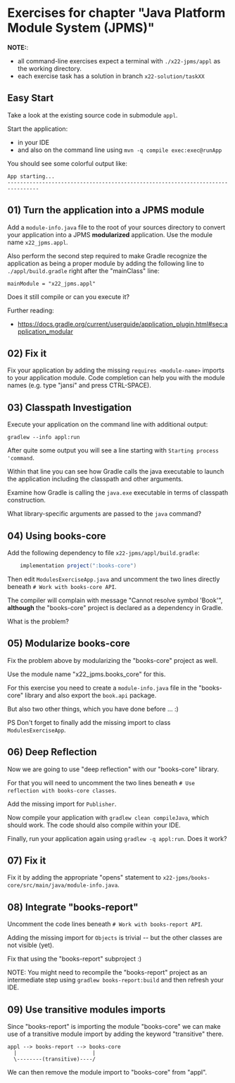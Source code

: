 # Exercises for chapter "Java Platform Module System (JPMS)"

**NOTE:**:

* all command-line exercises expect a terminal with `./x22-jpms/appl` as the working directory.
* each exercise task has a solution in branch `x22-solution/taskXX`

## Easy Start

Take a look at the existing source code in submodule `appl`.

Start the application:

* in your IDE
* and also on the command line using `mvn -q compile exec:exec@runApp`

You should see some colorful output like:

````
App starting...
--------------------------------------------------------------------------------
````

## 01) Turn the application into a JPMS module

Add a `module-info.java` file to the root of your sources directory to convert your application into
a JPMS **modularized** application. Use the module name `x22_jpms.appl`.

Also perform the second step required to make Gradle recognize the application as being a proper module
by adding the following line to `./appl/build.gradle` right after the "mainClass" line:

````
mainModule = "x22_jpms.appl"
````

Does it still compile or can you execute it?

Further reading:

* https://docs.gradle.org/current/userguide/application_plugin.html#sec:application_modular

## 02) Fix it

Fix your application by adding the missing `requires <module-name>` imports to your application module.
Code completion can help you with the module names (e.g. type "jansi" and press CTRL-SPACE).

## 03) Classpath Investigation

Execute your application on the command line with additional output:

````shell
gradlew --info appl:run 
````

After quite some output you will see a line starting with `Starting process 'command`.

Within that line you can see how Gradle calls the java executable to launch the application including
the classpath and other arguments.

Examine how Gradle is calling the `java.exe` executable in terms of classpath construction.

What library-specific arguments are passed to the `java` command?

## 04) Using books-core

Add the following dependency to file `x22-jpms/appl/build.gradle`:

````groovy
    implementation project(":books-core")
````

Then edit `ModulesExerciseApp.java` and uncomment the two lines directly beneath `# Work with books-core API`.

The compiler will complain with message "Cannot resolve symbol 'Book'", **although** the "books-core" project is
declared as a dependency in Gradle.

What is the problem?

## 05) Modularize books-core

Fix the problem above by modularizing the "books-core" project as well.

Use the module name "x22_jpms.books_core" for this.

For this exercise you need to create a `module-info.java` file in the "books-core" library and also
export the `book.api` package.

But also two other things, which you have done before ... :)

PS Don't forget to finally add the missing import to class `ModulesExerciseApp`.

## 06) Deep Reflection

Now we are going to use "deep reflection" with our "books-core" library.

For that you will need to uncomment the two lines beneath `# Use reflection with books-core classes`.

Add the missing import for `Publisher`.

Now compile your application with `gradlew clean compileJava`, which should work. The code should also
compile within your IDE.

Finally, run your application again using `gradlew -q appl:run`. Does it work?

## 07) Fix it

Fix it by adding the appropriate "opens" statement to `x22-jpms/books-core/src/main/java/module-info.java`.

## 08) Integrate "books-report"

Uncomment the code lines beneath `# Work with books-report API`.

Adding the missing import for `Objects` is trivial -- but the other classes are not visible (yet).

Fix that using the "books-report" subproject :)

NOTE: You might need to recompile the "books-report" project as an intermediate step using `gradlew books-report:build`
and then refresh your IDE.

## 09) Use transitive modules imports

Since "books-report" is importing the module "books-core" we can make use of a transitive module import
by adding the keyword "transitive" there.

````
appl --> books-report --> books-core
  |                        |
  \--------(transitive)----/
````

We can then remove the module import to "books-core" from "appl".

